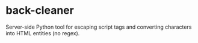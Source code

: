 # back-cleaner
Server-side Python tool for escaping script tags and converting characters into HTML entities (no regex).
